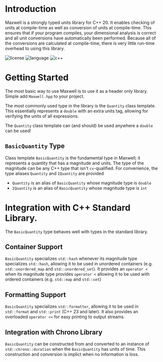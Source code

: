 # Introduction
Maxwell is a strongly typed units library for C++ 20. It enables checking of units at compile-time 
as well as conversion of units at compile-time. This ensures that if your program compiles, your dimensional analysis is correct and all unit conversions have automatically been performed. Because all of the conversions are calculated at compile-time, there is very little run-time overhead to using this library.

![license](https://img.shields.io/badge/license-MIT-orange.svg) ![language](https://img.shields.io/badge/language-c++-blue.svg) ![c++](https://img.shields.io/badge/std-c++20-blue.svg)

# Getting Started
The most basic way to use Maxwell is to use it as a header only library. Simple add `Maxwell.hpp` to your project. 

The most commonly used type in the library is the `Quantity` class template. This essentially represents a `double` with an extra units tag, allowing for verifying the units of all expressions.

The `Quantity` class template can (and should) be used anywhere a `double` can be used!

## `BasicQuantity` Type 
Class template `BasicQuantity` is the fundamental type in Maxwell; it represents a quantity that has a magnitude and units. The type of the magnitude can be any C++ type that isn't `cv`-qualified. For convenience, the type aliases `Quantity` and `IQuantity` are provided
* `Quantity` is an alias of `BasicQuantity` whose magnitude type is `double`
* `IQuantity` is an alias of `BasicQuantity` whose magnitude type is `int`

# Integration with C++ Standard Library. 
The `BasicQuantity` type behaves well with types in the standard library.
## Container Support
`BasicQuantity` specializes `std::hash` whenever its magnitude type specializes `std::hash`, allowing it to be used in unordered containers (e.g. `std::unordered_map` and `std::unordered_set`). It provides an `operator <` when its magnitude type provides `operator <` allowing it to be used with ordered containers (e.g. `std::map` and `std::set`)

## Formatting Support
`BasicQuantity` specializes `std::formatter`, allowing it to be used in `std::format` and `std::print` (C++ 23 and later). It also provides an overloaded `operator <<` for easy printing to output streams.

## Integration with Chrono Library
`BasicQuantity` can be constructed from and converted to an instance of `std::chrono::duration` when the `BasicQuantity` has units of time. This construction and conversion is implict when no information is loss. 